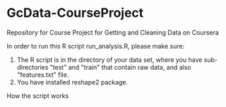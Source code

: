 GcData-CourseProject
====================

Repository for Course Project for Getting and Cleaning Data on Coursera

In order to run this R script run_analysis.R, please make sure:

1. The R script is in the directory of your data set, where you have sub-directories "test" and "train" that contain raw data, and also "features.txt" file.
2. You have installed reshape2 package.


How the script works

